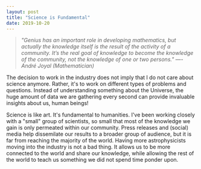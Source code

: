 ```yaml
---
layout: post
title: "Science is Fundamental"
date: 2019-10-20
---
```


> *"Genius has an important role in developing mathematics, but actually the knowledge itself is the result of the activity of a community. It’s the real goal of knowledge to become the knowledge of the community, not the knowledge of one or two persons." ―- André Joyal (Mathematician)*

The decision to work in the industry does not imply that I do not care about science anymore. Rather, it's to work on different types of problems and questions. Instead of understanding something about the Universe, the huge amount of data we are gathering every second can provide invaluable insights about us, human beings! 

Science is like art. It's fundamental to humanities. I've been working closely with a "small" group of scientists, so small that most of the knowledge we gain is only permeated within our community. Press releases and (social) media help dissemilate our results to a broader group of audience, but it is far from reaching the majority of the world. Having more astrophysicists moving into the industry is not a bad thing. It allows us to be more connected to the world and share our knowledge, while allowing the rest of the world to teach us something we did not spend time ponder upon.



